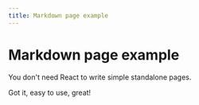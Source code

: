 ```yaml
---
title: Markdown page example
---
```


# Markdown page example

You don't need React to write simple standalone pages.

Got it, easy to use, great!